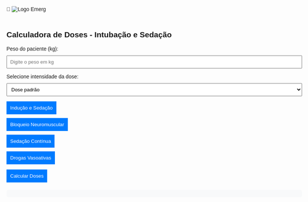 <!DOCTYPE html>
<html lang="pt-BR">
<head>
  <meta charset="UTF-8">
  <meta name="viewport" content="width=device-width, initial-scale=1.0">
  <title>Calculadora de Doses - Intubação e Sedação</title>
  <style>
    body { font-family: Arial, sans-serif; max-width: 800px; margin: auto; padding: 20px; }
    label, input, button, select { display: block; margin: 10px 0; }
    input, select { width: 100%; padding: 8px; }
    button { padding: 10px; background-color: #007BFF; color: white; border: none; cursor: pointer; }
    button:hover { background-color: #0056b3; }
    .result { background: #f8f9fa; padding: 10px; border-radius: 5px; margin-top: 20px; }
    ul { padding-left: 20px; }
    .tab { display: none; }
    .tab.active { display: block; }
    .tabs button { margin-right: 10px; }
    .copy-btn { margin-top: 5px; background-color: #28a745; border: none; padding: 5px; color: white; cursor: pointer; }
  </style>
</head>

  <img src="Captura de Tela 2023-04-13 às 21.48.51.png" alt="Logo Emerg" style="max-width: 100%; height: auto; margin-bottom: 20px;">
  <h2>Calculadora de Doses - Intubação e Sedação</h2>
  <label for="peso">Peso do paciente (kg):</label>
  <input type="number" id="peso" placeholder="Digite o peso em kg">

  <label for="intensidade">Selecione intensidade da dose:</label>
  <select id="intensidade">
    <option value="min">Dose mínima</option>
    <option value="padrao" selected>Dose padrão</option>
    <option value="max">Dose máxima</option>
  </select>

  <div class="tabs">
    <button onclick="mostrarAba('indu')">Indução e Sedação</button>
    <button onclick="mostrarAba('bloqueio')">Bloqueio Neuromuscular</button>
    <button onclick="mostrarAba('sedacao_cont')">Sedação Contínua</button>
    <button onclick="mostrarAba('vasoativas')">Drogas Vasoativas</button>
  </div>

  <button onclick="calcularDoses()">Calcular Doses</button>

  <div id="resultados" class="result"></div>

  <script>
    function mostrarAba(aba) {
      const abas = document.querySelectorAll('.tab');
      abas.forEach(tab => tab.classList.remove('active'));
      document.getElementById(aba).classList.add('active');
    }

    function copiarTexto(texto) {
      navigator.clipboard.writeText(texto);
      alert("Texto copiado!");
    }

    function calcularDoses() {
      const peso = parseFloat(document.getElementById("peso").value);
      const intensidade = document.getElementById("intensidade").value;

      if (isNaN(peso) || peso <= 0) {
        alert("Por favor, insira um peso válido.");
        return;
      }

      const mult = intensidade === "min" ? 0.75 : intensidade === "max" ? 1.25 : 1.0;

      const categorias = {
        indu: [
          { nome: "Etomidato", dose: 0.3, unidade: "mg/kg", indicacao: "Indução em pacientes instáveis", ref: "UpToDate" },
          { nome: "Quetamina (indução)", dose: 2, unidade: "mg/kg", indicacao: "Broncoespasmo, instabilidade", ref: "Manual do ATLS" },
          { nome: "Propofol (indução)", dose: 2, unidade: "mg/kg", indicacao: "Pacientes estáveis", ref: "UpToDate" },
          { nome: "Fentanil (indução)", dose: 2, unidade: "mcg/kg", indicacao: "Atenuação da resposta autonômica", ref: "Manual de Anestesia" },
          { nome: "Quetamina (sedação)", dose: 0.5, unidade: "mg/kg", indicacao: "Sedação em procedimentos dolorosos", ref: "Tintinalli" },
          { nome: "Propofol (sedação)", dose: 0.5, unidade: "mg/kg", indicacao: "Procedimentos rápidos", ref: "Manual de Anestesia" },
          { nome: "Fentanil (sedação)", dose: 1, unidade: "mcg/kg", indicacao: "Sedação ventilatória", ref: "UpToDate" }
        ],
        bloqueio: [
          { nome: "Succinilcolina", dose: 1.5, unidade: "mg/kg", indicacao: "Paralisia rápida e curta", ref: "Manual do ATLS" },
          { nome: "Rocurônio", dose: 1.2, unidade: "mg/kg", indicacao: "Bloqueio prolongado", ref: "UpToDate" }
        ],
        sedacao_cont: [
          { nome: "Fentanil (manutenção)", dose: 1.5, unidade: "mcg/kg/h", indicacao: "Analgesia contínua", ref: "UpToDate" },
          { nome: "Propofol (manutenção)", dose: 2, unidade: "mg/kg/h", indicacao: "Sedação em UTI", ref: "UpToDate" },
          { nome: "Midazolam", dose: 0.05, unidade: "mg/kg/h", indicacao: "Sedação contínua (alternativa)", ref: "UpToDate" }
        ],
        vasoativas: [
          { nome: "Noradrenalina", dose: 0.05, unidade: "mcg/kg/min", indicacao: "Choque vasodilatado", ref: "Diretrizes de Sepse" },
          { nome: "Dobutamina", dose: 5, unidade: "mcg/kg/min", indicacao: "Disfunção sistólica", ref: "UpToDate" },
          { nome: "Vasopressina", dose: 0.03, unidade: "U/min", indicacao: "Choque refratário", ref: "UpToDate" },
          { nome: "Adrenalina", dose: 0.05, unidade: "mcg/kg/min", indicacao: "Choque anafilático ou refratário", ref: "UpToDate" }
        ]
      };

      let html = "";
      for (let categoria in categorias) {
        html += `<div id="${categoria}" class="tab">
          <h3>${categoria.toUpperCase().replace("_", " ")}</h3>
          <ul>`;
        categorias[categoria].forEach(d => {
          const total = (peso * d.dose * mult).toFixed(2);
          const texto = `${d.nome}: ${total} ${d.unidade}`;
          html += `<li><strong>${d.nome}:</strong> ${total} ${d.unidade}<br>
                    <em>Indicação:</em> ${d.indicacao}<br>
                    <em>Fonte:</em> ${d.ref}<br>
                    <button class='copy-btn' onclick="copiarTexto('${texto}')">Copiar</button>
                  </li>`;
        });
        html += `</ul>`;

        if (categoria === "indu") {
          html += `
            <h4>Descrição da Intubação:</h4>
            <p><strong>VIA AÉREA ANATOMICAMENTE DIFÍCIL:</strong><br>
            VIA AÉREA FISIOLOGICAMENTE DIFÍCIL:<br>
            MEDICAÇÕES:<br>
            DISPOSITIVOS:<br>
            CL: grau<br>
            DESCRIÇÃO:<br>
            PASSADO TUBO:<br>
            PARÂMETROS VM: MODO PVC - Pins PEEP FR VC FIO2:<br>
            SINAIS VITAIS 5 MINUTOS APÓS: PA: SAT: PA: FC:<br>
            SEDAÇÃO CONTÍNUA: MIDAZOLAM (5 AMPOLAS EM 200ML DE SF0,9%) + FENTANIL (5 AMPOLAS EM 200ML DE SF0,9%) EM INFUSÃO CONTÍNUA EM BOMBA.</p>`;
        }

        html += `</div>`;
      }

      document.getElementById("resultados").innerHTML = html;
      mostrarAba('indu');
    }
  </script>
</body>
</html>
